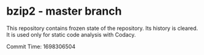 # bzip2 - master branch

This repository contains frozen state of the repository.
Its history is cleared. It is used only for static code
analysis with Codacy.

Commit Time: 1698306504